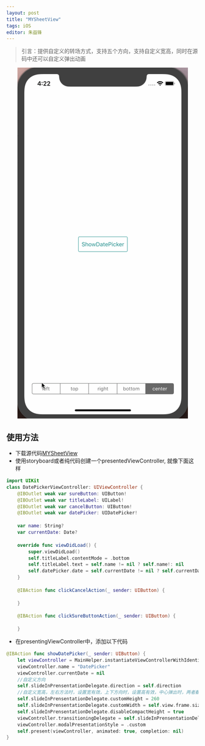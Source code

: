 ```yaml
---
layout: post
title: "MYSheetView"
tags: iOS
editor: 朱益锋
---
```

> 引言：提供自定义的转场方式，支持五个方向，支持自定义宽高，同时在源码中还可以自定义弹出动画

<p style="text-align: center;"><img src="/assets/img/posts/MYSheetView/MYSheetView.gif" alt="效果图"></p>

## 使用方法
- 下载源代码[MYSheetView](https://github.com/zyfilife/MYSheetView)
- 使用storyboard或者纯代码创建一个presentedViewController, 就像下面这样
```swift
import UIKit
class DatePickerViewController: UIViewController {
	@IBOutlet weak var sureButton: UIButton!
	@IBOutlet weak var titleLabel: UILabel!
	@IBOutlet weak var cancelButton: UIButton!
	@IBOutlet weak var datePicker: UIDatePicker!

	var name: String?
	var currentDate: Date?

	override func viewDidLoad() {
		super.viewDidLoad()
		self.titleLabel.contentMode = .bottom
		self.titleLabel.text = self.name != nil ? self.name!: nil
		self.datePicker.date = self.currentDate != nil ? self.currentDate!: Date()
	}

	@IBAction func clickCancelAction(_ sender: UIButton) {

	}

	@IBAction func clickSureButtonAction(_ sender: UIButton) {

	}
```

- 在presentingViewController中，添加以下代码
```swift
@IBAction func showDatePicker(_ sender: UIButton) {
	let viewController = MainHelper.instantiateViewControllerWithIdentifier(MainHelper.kDatePickerViewController) as! DatePickerViewController
	viewController.name = "DatePicker"
	viewController.currentDate = nil
	//自定义方向
	self.slideInPrensentationDelegate.direction = self.direction
	//自定义宽高，左右方法时，设置宽有效，上下方向时，设置高有效，中心弹出时，两者都有效
	self.slideInPrensentationDelegate.customHeight = 260
	self.slideInPrensentationDelegate.customWidth = self.view.frame.size.width - 50*2
	self.slideInPrensentationDelegate.disableCompactHeight = true
	viewController.transitioningDelegate = self.slideInPrensentationDelegate
	viewController.modalPresentationStyle = .custom
	self.present(viewController, animated: true, completion: nil)
}
```